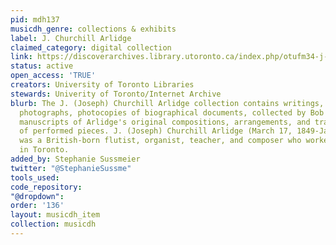 ```yaml
---
pid: mdh137
musicdh_genre: collections & exhibits
label: J. Churchill Arlidge
claimed_category: digital collection
link: https://discoverarchives.library.utoronto.ca/index.php/otufm34-j-churchill-arlidge
status: active
open_access: 'TRUE'
creators: University of Toronto Libraries
stewards: Univerity of Toronto/Internet Archive
blurb: The J. (Joseph) Churchill Arlidge collection contains writings, family letters,
  photographs, photocopies of biographical documents, collected by Bob Arlidge, and
  manuscripts of Arlidge's original compositions, arrangements, and transcriptions
  of performed pieces. J. (Joseph) Churchill Arlidge (March 17, 1849-January 22, 1913)
  was a British-born flutist, organist, teacher, and composer who worked and lived
  in Toronto.
added_by: Stephanie Sussmeier
twitter: "@StephanieSussme"
tools_used: 
code_repository: 
"@dropdown": 
order: '136'
layout: musicdh_item
collection: musicdh
---
```

